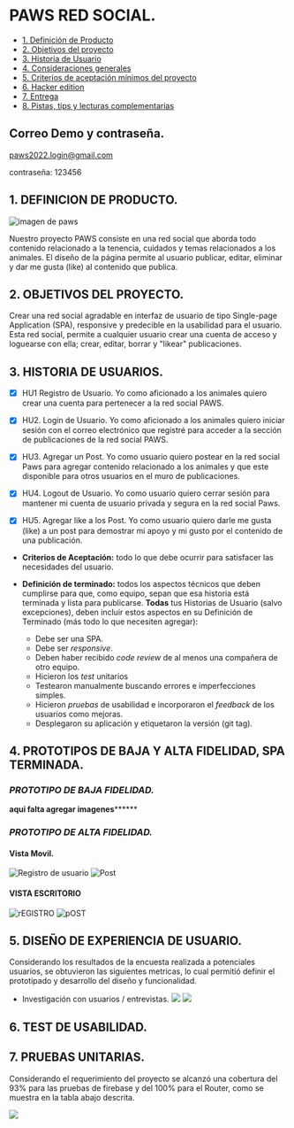 # PAWS RED SOCIAL.

* [1. Definición de Producto](#1-Definicion-de-producto)
* [2. Objetivos del proyecto](#2-Objetivos-del-proyecto)
* [3. Historia de Usuario](#3-Historia-de-usuario)
* [4. Consideraciones generales](#4-consideraciones-generales)
* [5. Criterios de aceptación mínimos del proyecto](#5-criterios-de-aceptación-mínimos-del-proyecto)
* [6. Hacker edition](#6-hacker-edition)
* [7. Entrega](#7-entrega)
* [8. Pistas, tips y lecturas complementarias](#8-pistas-tips-y-lecturas-complementarias)

## Correo Demo y contraseña.
paws2022.login@gmail.com

contraseña: 123456
## 1. DEFINICION DE PRODUCTO.
![imagen de paws](https://res.cloudinary.com/dtaq1ip2g/image/upload/v1649083428/logo-removebg-preview_b5cvjq.png)

Nuestro proyecto PAWS consiste en una red social que aborda todo contenido relacionado a la tenencia, cuidados y temas relacionados a los animales. El diseño de la página permite al usuario publicar, editar, eliminar y dar me gusta (like) al contenido que publica.  

## 2. OBJETIVOS DEL PROYECTO.

Crear una red social agradable en interfaz de usuario de tipo Single-page Application (SPA), responsive y predecible en la usabilidad para el usuario. Esta red social, permite a cualquier usuario crear una cuenta de acceso y loguearse con ella; crear, editar, borrar y "likear" publicaciones.

## 3. HISTORIA DE USUARIOS. 

- [x] HU1 Registro de Usuario. Yo como aficionado a los animales quiero crear una cuenta para pertenecer a la red social PAWS.
- [x] HU2. Login de Usuario. Yo como aficionado a los animales quiero iniciar sesión con el correo electrónico que registré para acceder a la sección de publicaciones de la red social PAWS.
- [x] HU3. Agregar un Post. Yo como usuario quiero postear en la red social Paws para agregar contenido relacionado a los animales y que este disponible para otros usuarios en el muro de publicaciones. 
- [x] HU4. Logout de Usuario. Yo como usuario quiero cerrar sesión para mantener mi cuenta de usuario privada y segura en la red social Paws. 
- [x] HU5. Agregar like a los Post. Yo como usuario quiero darle me gusta (like) a un post para demostrar mi apoyo y mi gusto por el contenido de una publicación. 



* **Criterios de Aceptación:** todo lo que debe ocurrir para satisfacer las
  necesidades del usuario.

* **Definición de terminado:** todos los aspectos técnicos que deben cumplirse
  para que, como equipo, sepan que esa historia está terminada y lista
  para publicarse. **Todas** tus Historias de Usuario (salvo excepciones), deben
  incluir estos aspectos en su Definición de Terminado (más todo lo que
  necesiten agregar):

  - Debe ser una SPA.
  - Debe ser _responsive_.
  - Deben haber recibido _code review_ de al menos una compañera de otro equipo.
  - Hicieron los _test_ unitarios
  - Testearon manualmente buscando errores e imperfecciones simples.
  - Hicieron _pruebas_ de usabilidad e incorporaron el _feedback_ de los
    usuarios como mejoras.
  - Desplegaron su aplicación y etiquetaron la versión (git tag).
## 4. **PROTOTIPOS DE BAJA Y ALTA FIDELIDAD, SPA TERMINADA.**

### *PROTOTIPO DE BAJA FIDELIDAD.*
**********aqui falta agregar imagenes****************
### *PROTOTIPO DE ALTA FIDELIDAD.*
#### Vista Movil.

![Registro de usuario](https://res.cloudinary.com/dtaq1ip2g/image/upload/v1649698575/PROTOTIPO_REGISTRO_ALTA_FIDELIDAD_twh0ns.png)
![Post](https://res.cloudinary.com/dtaq1ip2g/image/upload/v1649698575/protitpo_post_alta_fidelidad_a4ax1u.png)

#### VISTA ESCRITORIO
![rEGISTRO](https://res.cloudinary.com/dtaq1ip2g/image/upload/v1649698880/ALTA_FIDELIDAD_REGISTRO_LOGIN_VISTA_ESCRITORIO_ivlz0e.png)
![pOST](https://res.cloudinary.com/dtaq1ip2g/image/upload/v1649698973/VISTA_ESCRITOTIO_POST_yx7cj9.png)
## 5. DISEÑO DE EXPERIENCIA DE USUARIO.

Considerando los resultados de la encuesta realizada a potenciales usuarios, se obtuvieron las siguientes metricas, lo cual permitió definir el prototipado y desarrollo del diseño y funcionalidad.

- Investigación con usuarios / entrevistas.
![](https://res.cloudinary.com/dtaq1ip2g/image/upload/v1649699525/Consulta_Interfaz_de_usuario_tix89x.png)
![](https://res.cloudinary.com/dtaq1ip2g/image/upload/v1649699525/Usabilidad_paws_a5f2kp.png)

## 6. TEST DE USABILIDAD.

## 7. PRUEBAS UNITARIAS.
Considerando el requerimiento del proyecto se alcanzó una cobertura del 93% para las pruebas de firebase y del 100% para el Router, como se muestra en la tabla abajo descrita. 

![](https://res.cloudinary.com/dtaq1ip2g/image/upload/v1649699788/test_Paws_be3y6b.png)









